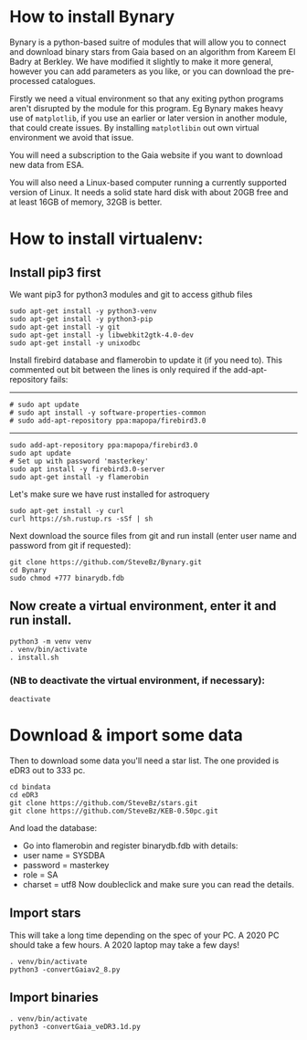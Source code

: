 # How to install Bynary

Bynary is a python-based suitre of modules that will allow you to connect and download binary stars from Gaia based on an algorithm from Kareem El Badry at Berkley.  We have modified it slightly to make it more general, however you can add parameters as you like, or you can download the pre-processed catalogues.

Firstly we need a vitual environment so that any exiting python programs aren't disrupted by the module for this program.  Eg Bynary makes heavy use of `matplotlib`, if you use an earlier or later version in another module, that could create issues.  By installing  `matplotlibin` out own virtual environment we avoid that issue.

You will need a subscription to the Gaia website if you want to download new data from ESA.

You will also need a Linux-based computer running a currently supported version of Linux.
It needs a solid state hard disk with about 20GB free and at least 16GB of memory, 32GB is better.

# How to install virtualenv:

## Install pip3 first

We want pip3 for python3 modules and git to access github files

```
sudo apt-get install -y python3-venv
sudo apt-get install -y python3-pip
sudo apt-get install -y git
sudo apt-get install -y libwebkit2gtk-4.0-dev
sudo apt-get install -y unixodbc
```
Install firebird database and flamerobin to update it (if you need to).
This commented out bit between the lines is only required if the add-apt-repository fails:
*****************************************************
```
# sudo apt update
# sudo apt install -y software-properties-common
# sudo add-apt-repository ppa:mapopa/firebird3.0
```
*****************************************************
```
sudo add-apt-repository ppa:mapopa/firebird3.0
sudo apt update
# Set up with password 'masterkey'
sudo apt install -y firebird3.0-server
sudo apt-get install -y flamerobin
```
Let's make sure we have rust installed for astroquery
```
sudo apt-get install -y curl
curl https://sh.rustup.rs -sSf | sh
```
Next download the source files from git and run install (enter user name and password from git if requested):
```
git clone https://github.com/SteveBz/Bynary.git
cd Bynary
sudo chmod +777 binarydb.fdb
```
## Now create a virtual environment, enter it and run install.
```
python3 -m venv venv
. venv/bin/activate
. install.sh
```
### (NB to deactivate the virtual environment, if necessary):
```
deactivate
```
# Download & import some data
Then to download some data you'll need a star list.  The one provided is eDR3 out to 333 pc.
```
cd bindata
cd eDR3
git clone https://github.com/SteveBz/stars.git
git clone https://github.com/SteveBz/KEB-0.50pc.git
```
And load the database:
- Go into flamerobin and register binarydb.fdb with details:
- user name = SYSDBA
- password = masterkey
- role = SA
- charset = utf8
Now doubleclick and make sure you can read the details.
## Import stars
This will take a long time depending on the spec of your PC.  A 2020 PC should take a few hours. A 2020 laptop may take a few days!
```
. venv/bin/activate
python3 -convertGaiav2_8.py
```
## Import binaries
```
. venv/bin/activate
python3 -convertGaia_veDR3.1d.py
```
